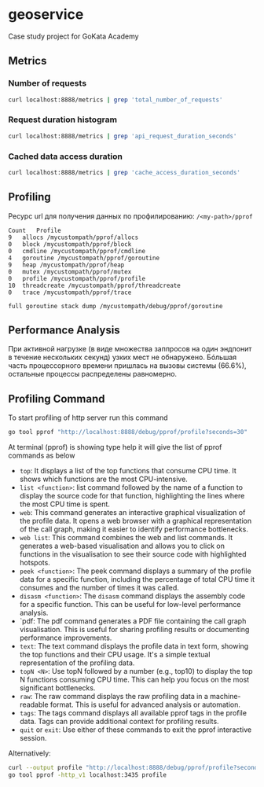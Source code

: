 # geoservice
Case study project for GoKata Academy

## Metrics
### Number of requests
```bash
curl localhost:8888/metrics | grep 'total_number_of_requests'
```
### Request duration histogram
```bash
curl localhost:8888/metrics | grep 'api_request_duration_seconds'
```
### Cached data access duration
```bash
curl localhost:8888/metrics | grep 'cache_access_duration_seconds'
```
	
## Profiling
Ресурс url для получения данных по профилированию: `/<my-path>/pprof`

```
Count	Profile
9	allocs /mycustompath/pprof/allocs
0	block /mycustompath/pprof/block
0	cmdline /mycustompath/pprof/cmdline
4	goroutine /mycustompath/pprof/goroutine
9	heap /mycustompath/pprof/heap
0	mutex /mycustompath/pprof/mutex
0	profile /mycustompath/pprof/profile
10	threadcreate /mycustompath/pprof/threadcreate
0	trace /mycustompath/pprof/trace

full goroutine stack dump /mycustompath/debug/pprof/goroutine
```

## Performance Analysis
При активной нагрузке (в виде множества заппросов на один эндпонит в течение нескольких секунд) узких мест не обнаружено. Бóльшая часть процессорного времени пришлась на вызовы системы (66.6%), остальные процессы распределены равномерно.

## Profiling Command
To start profiling of http server run this command

```bash
go tool pprof "http://localhost:8888/debug/pprof/profile?seconds=30"
```
At terminal (pprof) is showing type help it will give the list of pprof commands as below

- `top`: It displays a list of the top functions that consume CPU time. It shows which functions are the most CPU-intensive.
- `list <function>`: list command followed by the name of a function to display the source code for that function, highlighting the lines where the most CPU time is spent.
- `web`: This command generates an interactive graphical visualization of the profile data. It opens a web browser with a graphical representation of the call graph, making it easier to identify performance bottlenecks.
- `web list`: This command combines the web and list commands. It generates a web-based visualisation and allows you to click on functions in the visualisation to see their source code with highlighted hotspots.
- `peek <function>`: The peek command displays a summary of the profile data for a specific function, including the percentage of total CPU time it consumes and the number of times it was called.
- `disasm <function>`: The `disasm` command displays the assembly code for a specific function. This can be useful for low-level performance analysis.
- `pdf: The pdf command generates a PDF file containing the call graph visualisation. This is useful for sharing profiling results or documenting performance improvements.
- `text`: The text command displays the profile data in text form, showing the top functions and their CPU usage. It's a simple textual representation of the profiling data.
- `topN <N>`: Use topN followed by a number (e.g., top10) to display the top N functions consuming CPU time. This can help you focus on the most significant bottlenecks.
- `raw`: The raw command displays the raw profiling data in a machine-readable format. This is useful for advanced analysis or automation.
- `tags`: The tags command displays all available pprof tags in the profile data. Tags can provide additional context for profiling results.
- `quit` or `exit`: Use either of these commands to exit the pprof interactive session.


Alternatively:

```bash
curl --output profile "http://localhost:8888/debug/pprof/profile?seconds=30"
go tool pprof -http_v1 localhost:3435 profile
```

